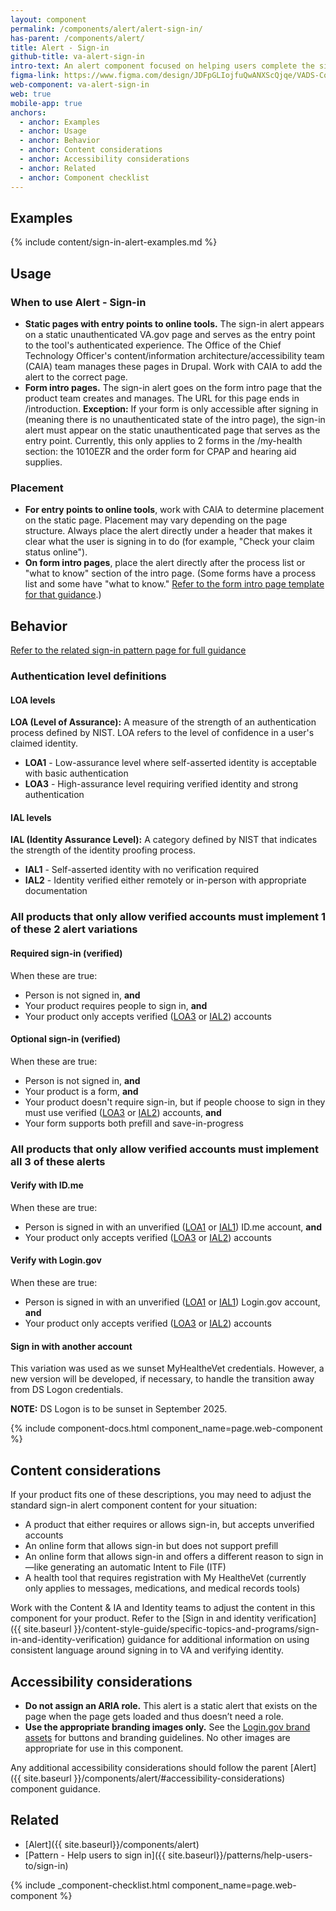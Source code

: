 ```yaml
---
layout: component
permalink: /components/alert/alert-sign-in/
has-parent: /components/alert/
title: Alert - Sign-in
github-title: va-alert-sign-in
intro-text: An alert component focused on helping users complete the sign-in process.
figma-link: https://www.figma.com/design/JDFpGLIojfuQwANXScQjqe/VADS-Component-Examples?node-id=5359-436
web-component: va-alert-sign-in
web: true
mobile-app: true
anchors:
  - anchor: Examples
  - anchor: Usage
  - anchor: Behavior
  - anchor: Content considerations
  - anchor: Accessibility considerations
  - anchor: Related
  - anchor: Component checklist
---
```


## Examples

{% include content/sign-in-alert-examples.md %}

## Usage

### When to use Alert - Sign-in

* **Static pages with entry points to online tools.** The sign-in alert appears on a static unauthenticated VA.gov page and serves as the entry point to the tool's authenticated experience. The Office of the Chief Technology Officer's content/information architecture/accessibility team (CAIA) team manages these pages in Drupal. Work with CAIA to add the alert to the correct page. 
* **Form intro pages.** The sign-in alert goes on the form intro page that the product team creates and manages. The URL for this page ends in /introduction. 
  **Exception:** If your form is only accessible after signing in (meaning there is no unauthenticated state of the intro page), the sign-in alert must appear on the static unauthenticated page that serves as the entry point. Currently, this only applies to 2 forms in the /my-health section: the 1010EZR and the order form for CPAP and hearing aid supplies.

### Placement

* **For entry points to online tools**, work with CAIA to determine placement on the static page. Placement may vary depending on the page structure. Always place the alert directly under a header that makes it clear what the user is signing in to do (for example, "Check your claim status online").
* **On form intro pages**, place the alert directly after the process list or "what to know" section of the intro page. (Some forms have a process list and some have "what to know." [Refer to the form intro page template for that guidance](https://design.va.gov/templates/forms/introduction).)

## Behavior
[Refer to the related sign-in pattern page for full guidance](https://design.va.gov/patterns/help-users-to/sign-in)

### Authentication level definitions

<h4 id="loa-levels">LOA levels</h4>

**LOA (Level of Assurance):** A measure of the strength of an authentication process defined by NIST. LOA refers to the level of confidence in a user's claimed identity.

* **LOA1** - Low-assurance level where self-asserted identity is acceptable with basic authentication
* **LOA3** - High-assurance level requiring verified identity and strong authentication

<h4 id="ial-levels">IAL levels</h4>

**IAL (Identity Assurance Level):** A category defined by NIST that indicates the strength of the identity proofing process.

* **IAL1** - Self-asserted identity with no verification required
* **IAL2** - Identity verified either remotely or in-person with appropriate documentation

### All products that only allow verified accounts must implement 1 of these 2 alert variations

#### Required sign-in (verified)

When these are true:

* Person is not signed in, **and**
* Your product requires people to sign in, **and**
* Your product only accepts verified ([LOA3](#loa-levels) or [IAL2](#ial-levels)) accounts

#### Optional sign-in (verified)

When these are true:

* Person is not signed in, **and**
* Your product is a form, **and**
* Your product doesn't require sign-in, but if people choose to sign in they must use verified ([LOA3](#loa-levels) or [IAL2](#ial-levels)) accounts, **and**
* Your form supports both prefill and save-in-progress

### All products that only allow verified accounts must implement all 3 of these alerts

#### Verify with ID.me

When these are true:

* Person is signed in with an unverified ([LOA1](#loa-levels) or [IAL1](#ial-levels)) ID.me account, **and**
* Your product only accepts verified ([LOA3](#loa-levels) or [IAL2](#ial-levels)) accounts

#### Verify with Login.gov

When these are true:

* Person is signed in with an unverified ([LOA1](#loa-levels) or [IAL1](#ial-levels)) Login.gov account, **and**
* Your product only accepts verified ([LOA3](#loa-levels) or [IAL2](#ial-levels)) accounts

#### Sign in with another account

This variation was used as we sunset MyHealtheVet credentials. However, a new version will be developed, if necessary, to handle the transition away from DS Logon credentials.

**NOTE:** DS Logon is to be sunset in September 2025.

{% include component-docs.html component_name=page.web-component %}

## Content considerations

If your product fits one of these descriptions, you may need to adjust the standard sign-in alert component content for your situation:

* A product that either requires or allows sign-in, but accepts unverified accounts
* An online form that allows sign-in but does not support prefill
* An online form that allows sign-in and offers a different reason to sign in—like generating an automatic Intent to File (ITF)
* A health tool that requires registration with My HealtheVet (currently only applies to messages, medications, and medical records tools)

Work with the Content &amp; IA and Identity teams to adjust the content in this component for your product. Refer to the [Sign in and identity verification]({{ site.baseurl }}/content-style-guide/specific-topics-and-programs/sign-in-and-identity-verification) guidance for additional information on using consistent language around signing in to VA and verifying identity.

## Accessibility considerations

* **Do not assign an ARIA role.** This alert is a static alert that exists on the page when the page gets loaded and thus doesn’t need a role.
* **Use the appropriate branding images only.** See the [Login.gov brand assets](https://developers.login.gov/user-experience/sign-in-sign-out/#design-your-applications-sign-in-and-sign-out-buttons) for buttons and branding guidelines. No other images are appropriate for use in this component.

Any additional accessibility considerations should follow the parent [Alert]({{ site.baseurl }}/components/alert/#accessibility-considerations) component guidance.

## Related

* [Alert]({{ site.baseurl}}/components/alert)
* [Pattern - Help users to sign in]({{ site.baseurl}}/patterns/help-users-to/sign-in)

{% include _component-checklist.html component_name=page.web-component %}
